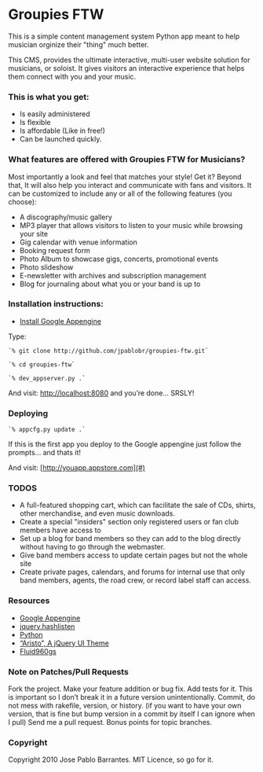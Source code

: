 # Groupies FTW

This is a simple content management system Python app meant to help musician orginize their "thing" much better.

This CMS, provides the ultimate interactive, multi-user website solution for musicians, or soloist. It gives visitors an interactive experience that helps them connect with you and your music.

### This is what you get:

* Is easily administered
* Is flexible
* Is affordable (Like in free!)
* Can be launched quickly.

### What features are offered with Groupies FTW for Musicians? 

Most importantly a look and feel that matches your style! Get it? Beyond that, It will also help you interact and communicate with fans and visitors. It can be customized to include any or all of the following features (you choose):

* A discography/music gallery
* MP3 player that allows visitors to listen to your music while browsing your site
* Gig calendar with venue information
* Booking request form
* Photo Album to showcase gigs, concerts, promotional events
* Photo slideshow
* E-newsletter with archives and subscription management
* Blog for journaling about what you or your band is up to

### Installation instructions:

* [Install Google Appengine](http://code.google.com/appengine/downloads.html#Google_App_Engine_SDK_for_Python)
  
Type: 
          
    `% git clone http://github.com/jpablobr/groupies-ftw.git`
    
    `% cd groupies-ftw`
    
    `% dev_appserver.py .`
    
And visit: [http://localhost:8080](http://localhost:8080) and you’re done... SRSLY!


### Deploying

    `% appcfg.py update .`

If this is the first app you deploy to the Google appengine just follow the prompts... and thats it! 

And visit: [http://youapp.appstore.com](#)

### TODOS

* A full-featured shopping cart, which can facilitate the sale of CDs, shirts, other merchandise, and even music downloads.
* Create a special "insiders" section only registered users or fan club members have access to
* Set up a blog for band members so they can add to the blog directly without having to go through the webmaster.
* Give band members access to update certain pages but not the whole site
* Create private pages, calendars, and forums for internal use that only band members, agents, the road crew, or record label staff can access.

### Resources

*    [Google Appengine](http://code.google.com/appengine/)
*    [jquery.hashlisten](https://github.com/sinefunc/jquery.hashlisten)     
*    [Python](http://www.python.org/)
*    [“Aristo”, A jQuery UI Theme](http://taitems.tumblr.com/post/482577430/introducing-aristo-a-jquery-ui-theme)
*    [Fluid960gs](http://www.designinfluences.com/fluid960gs/)

### Note on Patches/Pull Requests

Fork the project.
Make your feature addition or bug fix.
Add tests for it. This is important so I don’t break it in a future version unintentionally.
Commit, do not mess with rakefile, version, or history. (if you want to have your own version, that is fine but bump version in a commit by itself I can ignore when I pull)
Send me a pull request. Bonus points for topic branches.

### Copyright

Copyright 2010 Jose Pablo Barrantes. MIT Licence, so go for it.
